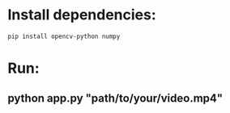 # Install dependencies:
`pip install opencv-python numpy`

# Run:
## python app.py "path/to/your/video.mp4"
